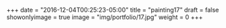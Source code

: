 
+++
date = "2016-12-04T00:25:23-05:00"
title = "painting17"
draft = false
showonlyimage = true
image = "img/portfolio/17.jpg"
weight = 0
+++
